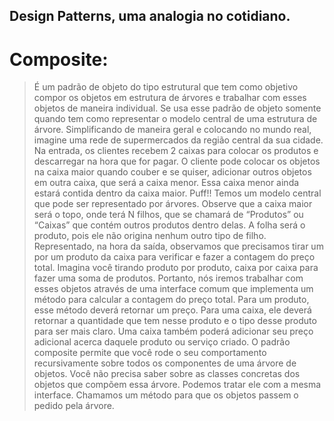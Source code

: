 Design Patterns, uma analogia no cotidiano.
--------------------

# Composite:
> É um padrão de objeto do tipo estrutural que tem como objetivo compor os objetos em estrutura de árvores e trabalhar com esses objetos de maneira individual. 
Se usa esse padrão de objeto somente quando tem como representar o modelo central de uma estrutura de árvore. Simplificando de maneira geral e colocando no mundo real, imagine uma rede de supermercados da região central da sua cidade. Na entrada, os clientes recebem 2 caixas para colocar os produtos e descarregar na hora que for pagar. O cliente pode colocar os objetos na caixa maior quando couber e se quiser, adicionar outros objetos em outra caixa, que será a caixa menor. Essa caixa menor ainda estará contida dentro da caixa maior. Puff!! Temos um modelo central que pode ser representado por árvores. Observe que a caixa maior será o topo, onde terá N filhos, que se chamará de “Produtos” ou “Caixas” que contém outros produtos dentro delas. A folha será o produto, pois ele não origina nenhum outro tipo de filho.
Representado, na hora da saída, observamos que precisamos tirar um por um produto da caixa para verificar e fazer a contagem do preço total. Imagina você tirando produto por produto, caixa por caixa para fazer uma soma de produtos. Portanto, nós iremos trabalhar com esses objetos através de uma interface comum que implementa um método para calcular a contagem do preço total. Para um produto, esse método deverá retornar um preço. Para uma caixa, ele deverá retornar a quantidade que tem nesse produto e o tipo desse produto para ser mais claro. Uma caixa também poderá adicionar seu preço adicional acerca daquele produto ou serviço criado. O padrão composite permite que você rode o seu comportamento recursivamente sobre todos os componentes de uma árvore de objetos. Você não precisa saber sobre as classes concretas dos objetos que compõem essa árvore. Podemos tratar ele com a mesma interface. Chamamos um método para que os objetos passem o pedido pela árvore.
